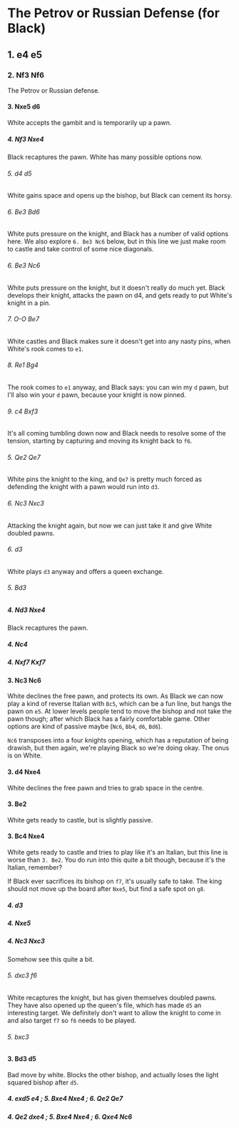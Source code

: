 # The Petrov or Russian Defense (for Black)

## 1. e4 e5

### 2. Nf3 Nf6

The Petrov or Russian defense.

#### 3. Nxe5 d6

White accepts the gambit and is temporarily up a pawn.

##### 4. Nf3 Nxe4

Black recaptures the pawn. White has many possible options now. 

###### 5. d4 d5

White gains space and opens up the bishop, but Black can cement its horsy.

###### 6. Be3 Bd6

White puts pressure on the knight, and Black has a number of valid options 
here. We also explore `6. Be3 Nc6` below, but in this line we just make room 
to castle and take control of some nice diagonals.

###### 6. Be3 Nc6

White puts pressure on the knight, but it doesn't really do much yet. 
Black develops their knight, attacks the pawn on d4, and gets ready 
to put White's knight in a pin.

###### 7. O-O Be7

White castles and Black makes sure it doesn't get into any nasty pins, when 
White's rook comes to `e1`.

###### 8. Re1 Bg4

The rook comes to `e1` anyway, and Black says: you can win my `d` pawn, but
I'll also win your `d` pawn, because your knight is now pinned.

###### 9. c4 Bxf3

It's all coming tumbling down now and Black needs to resolve some of the
tension, starting by capturing and moving its knight back to `f6`.

###### 5. Qe2 Qe7

White pins the knight to the king, and `Qe7` is pretty much forced as 
defending the knight with a pawn would run into `d3`.

###### 6. Nc3 Nxc3

Attacking the knight again, but now we can just take it and give White 
doubled pawns.

###### 6. d3

White plays `d3` anyway and offers a queen exchange.

###### 5. Bd3

##### 4. Nd3 Nxe4

Black recaptures the pawn. 

##### 4. Nc4

##### 4. Nxf7 Kxf7

#### 3. Nc3 Nc6

White declines the free pawn, and protects its own. As Black we can now play a
kind of reverse Italian with `Bc5`, which can be a fun line, but hangs the pawn
on `e5`. At lower levels people tend to move the bishop and not take the pawn
though; after which Black has a fairly comfortable game. Other options are kind
of passive maybe (`Nc6`, `Bb4`, `d6`, `Bd6`).

`Nc6` transposes into a four knights opening, which has a reputation of being
drawish, but then again, we're playing Black so we're doing okay. The onus is
on White.

#### 3. d4 Nxe4

White declines the free pawn and tries to grab space in the centre.

#### 3. Be2

White gets ready to castle, but is slightly passive.

#### 3. Bc4 Nxe4

White gets ready to castle and tries to play like it's an Italian, but this
line is worse than `3. Be2`. You do run into this quite a bit though, because 
it's the Italian, remember?

If Black ever sacrifices its bishop on `f7`, it's usually safe to take. The 
king should not move up the board after `Nxe5`, but find a safe spot on `g8`.

##### 4. d3 

##### 4. Nxe5

##### 4. Nc3 Nxc3

Somehow see this quite a bit.

###### 5. dxc3 f6

White recaptures the knight, but has given themselves doubled pawns. They have 
also opened up the queen's file, which has made `d5` an interesting target. We 
definitely don't want to allow the knight to come in and also target `f7` so 
`f6` needs to be played.


###### 5. bxc3

#### 3. Bd3 d5

Bad move by white. Blocks the other bishop, and actually loses the light
squared bishop after `d5`.

##### 4. exd5 e4 ; 5. Bxe4 Nxe4 ; 6. Qe2 Qe7

##### 4. Qe2 dxe4 ; 5. Bxe4 Nxe4 ; 6. Qxe4 Nc6

